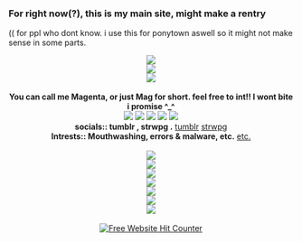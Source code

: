 ### For right now(?), this is my main site, might make a rentry
(( for ppl who dont know. i use this for ponytown aswell so it might not make sense in some parts.

<div align=center><img src="https://file.garden/Z27h4AbA8Ge0bepr/eVthgIHzYzyQhtVIEpSh.gif"/>
<div align=center><img src="https://file.garden/Z27h4AbA8Ge0bepr/cooltext472697457427533.png"/>
<div align=center><img src="https://file.garden/Z27h4AbA8Ge0bepr/b42e60b6.gif"/>
<br></br>
<strong>You can call me Magenta, or just Mag for short. feel free to int!! I wont bite i promise ^_^</strong>
<div align=center><img src="https://cdn.discordapp.com/emojis/1113867881311109210.webp?size=22&quality=lossless"/>
<img src="https://cdn.discordapp.com/emojis/1113884930527727698.webp?size=22&quality=lossless"/>
<img src="https://cdn.discordapp.com/emojis/1115013252582211584.webp?size=22&quality=lossless"/>
<img src="https://file.garden/Z27h4AbA8Ge0bepr/errorlexic.png"/>
<img src="https://file.garden/Z27h4AbA8Ge0bepr/missingtexturegender.png"/>
<div align=center> <strong>socials:: tumblr , strwpg .</strong>
<a href="https://tumblr.com/missingt3xture/" rel="nofollow">tumblr</a>
<a href="https://missingt3xture.straw.page/" rel="nofollow">strwpg</a>
<div align=center> <strong>Intrests:: Mouthwashing, errors & malware, etc.</strong>
<a href="https://missingt3xture.straw.page/interests" rel="nofollow">etc.</a>
<br></br>
<div align=center><img src="https://file.garden/Z27h4AbA8Ge0bepr/13b67c48.gif"/>
<div align=center><img src="https://file.garden/Z27h4AbA8Ge0bepr/cooltext472697401163834.png"/>
<div align=center><img src="https://file.garden/Z27h4AbA8Ge0bepr/b3795190.gif"/>
<div align=center><img src="https://file.garden/Z27h4AbA8Ge0bepr/cooltext472697499423442.png"/>
<div align=center><img src="https://file.garden/Z27h4AbA8Ge0bepr/windows.gif"/>
<div align=center><img src="https://file.garden/Z27h4AbA8Ge0bepr/cooltext472697589854445.png"/>
<div align=center><img src="https://file.garden/Z27h4AbA8Ge0bepr/2c555316.gif"/>
<br></br>

<div align=center><a href='https://www.free-website-hit-counter.com'><img src='https://www.free-website-hit-counter.com/zc.php?d=4&id=3030&s=5' border='0' alt='Free Website Hit Counter'>
